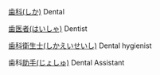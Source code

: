 [歯科(しか)](https://jisho.org/search/歯科)
Dental

[歯医者(はいしゃ)](https://jisho.org/search/歯医者)
Dentist

[歯科衛生士(しかえいせいし)](https://jisho.org/search/歯科衛生士)
Dental hygienist

歯科[助手(じょしゅ)](https://jisho.org/search/助手)
Dental Assistant
